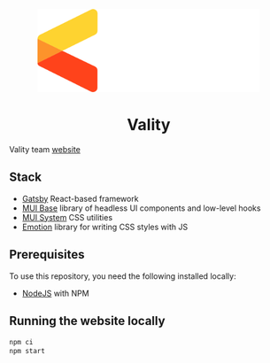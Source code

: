 <div align="center">
  <img src="https://raw.githubusercontent.com/valitydev/vality.dev/master/src/assets/svg/logo.svg" height="150"/>
  <h1>Vality</h1>
</div>

Vality team [website](https://vality.dev)

## Stack

- [Gatsby](https://www.gatsbyjs.com) React-based framework
- [MUI Base](https://mui.com/base) library of headless UI components and low-level hooks
- [MUI System](https://mui.com/system) CSS utilities
- [Emotion](https://emotion.sh) library for writing CSS styles with JS

## Prerequisites

To use this repository, you need the following installed locally:

- [NodeJS](https://nodejs.org) with NPM

## Running the website locally

```shell
npm ci
npm start
```
